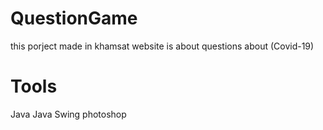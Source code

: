 # QuestionGame

this porject made in khamsat website 
is about questions about (Covid-19)

<h1> Tools </h1>
Java 
Java Swing 
photoshop 
